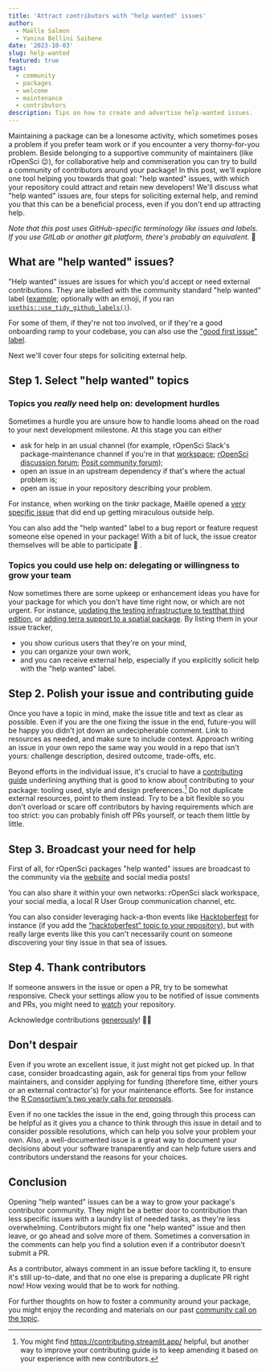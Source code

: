 ```yaml
---
title: 'Attract contributors with "help wanted" issues'
author:
  - Maëlle Salmon
  - Yanina Bellini Saibene
date: '2023-10-03'
slug: help-wanted
featured: true 
tags:
  - community
  - packages
  - welcome
  - maintenance
  - contributors
description: Tips on how to create and advertise help-wanted issues.
---
```


Maintaining a package can be a lonesome activity, which sometimes poses a problem if you prefer team work or if you encounter a very thorny-for-you problem.
Beside belonging to a supportive community of maintainers (like rOpenSci :wink:), for collaborative help and commiseration you can try to build a community of contributors around your package!
In this post, we'll explore one tool helping you towards that goal: "help wanted" issues, with which your repository could attract and retain new developers! We'll discuss what "help wanted" issues are, four steps for soliciting external help, and remind you that this can be a beneficial process, even if you don't end up attracting help.

_Note that this post uses GitHub-specific terminology like issues and labels. If you use GitLab or another git platform, there's probably an equivalent._ :slightly_smiling_face:

## What are "help wanted" issues?

"Help wanted" issues are issues for which you'd accept or need external contributions.
They are labelled with the community standard "help wanted" label ([example](https://github.com/ropensci/osmextract/issues/286); optionally with an emoji, if you ran [`usethis::use_tidy_github_labels()`](https://usethis.r-lib.org/reference/use_github_labels.html)).

For some of them, if they're not too involved, or if they're a good onboarding ramp to your codebase, you can also use the ["good first issue" label](https://docs.github.com/en/communities/setting-up-your-project-for-healthy-contributions/encouraging-helpful-contributions-to-your-project-with-labels).

Next we'll cover four steps for soliciting external help.

## Step 1. Select "help wanted" topics

### Topics you *really* need help on: development hurdles

Sometimes a hurdle you are unsure how to handle looms ahead on the road to your next development milestone.
At this stage you can either
- ask for help in an usual channel (for example, rOpenSci Slack's package-maintenance channel if you're in that [workspace](https://contributing.ropensci.org/resources.html#channels); [rOpenSci discussion forum](/blog/2022/01/11/ropensci-forum/); [Posit community forum](https://community.rstudio.com/));
- open an issue in an upstream dependency if that's where the actual problem is;
- open an issue in your repository describing your problem.

For instance, when working on the tinkr package, Maëlle opened a [very specific issue](https://github.com/ropensci/tinkr/issues/9) that did end up getting miraculous outside help.

You can also add the "help wanted" label to a bug report or feature request someone else opened in your package!
With a bit of luck, the issue creator themselves will be able to participate 🎉 .

### Topics you could use help on: delegating or willingness to grow your team

Now sometimes there are some upkeep or enhancement ideas you have for your package for which you don't have time right now, or which are not urgent.
For instance, [updating the testing infrastructure to testthat third edition](https://github.com/ropensci/geojsonio/issues/183), or [adding terra support to a spatial package](https://github.com/ropensci/landscapetools/issues/33).
By listing them in your issue tracker, 

- you show curious users that they're on your mind, 
- you can organize your own work,
- and you can receive external help, especially if you explicitly solicit help with the "help wanted" label.

## Step 2. Polish your issue and contributing guide

Once you have a topic in mind, make the issue title and text as clear as possible.
Even if you are the one fixing the issue in the end, future-you will be happy you didn't jot down an undecipherable comment.
Link to resources as needed, and make sure to include context.
Approach writing an issue in your own repo the same way you would in a repo that isn't yours: challenge description, desired outcome, trade-offs, etc.

Beyond efforts in the individual issue, it's crucial to have a [contributing guide](https://devguide.ropensci.org/collaboration.html#contributing-guide) underlining anything that is good to know about contributing to your package: tooling used, style and design preferences.[^ctb]
Do not duplicate external resources, point to them instead.
Try to be a bit flexible so you don't overload or scare off contributors by having requirements which are too strict: you can probably finish off PRs yourself, or teach them little by little. 

[^ctb]: You might find https://contributing.streamlit.app/ helpful, but another way to improve your contributing guide is to keep amending it based on your experience with new contributors.

## Step 3. Broadcast your need for help

First of all, for rOpenSci packages "help wanted" issues are broadcast to the community via the [website](/help-wanted) and social media posts!

You can also share it within your own networks: rOpenSci slack workspace, your social media, a local R User Group communication channel, etc.

You can also consider leveraging hack-a-thon events like [Hacktoberfest](https://hacktoberfest.com/) for instance (if you add the ["hacktoberfest" topic to your repository](https://hacktoberfest.com/participation/)), but with really large events like this you can't necessarily count on someone discovering your tiny issue in that sea of issues.

## Step 4. Thank contributors

If someone answers in the issue or open a PR, try to be somewhat responsive.
Check your settings allow you to be notified of issue comments and PRs, you might need to [watch](https://docs.github.com/en/account-and-profile/managing-subscriptions-and-notifications-on-github/managing-subscriptions-for-activity-on-github/viewing-your-subscriptions) your repository.

Acknowledge contributions [generously](https://devguide.ropensci.org/collaboration.html?q=generous#attributions)! 🙏🏼 

## Don't despair

Even if you wrote an excellent issue, it just might not get picked up.
In that case, consider broadcasting again, ask for general tips from your fellow maintainers, and consider applying for funding (therefore time, either yours or an external contractor's) for your maintenance efforts.
See for instance the [R Consortium's two yearly calls for proposals](https://www.r-consortium.org/all-projects/call-for-proposals#Rstats).

Even if no one tackles the issue in the end, going through this process can be helpful as it gives you a chance to think through this issue in detail and to consider possible resolutions, which can help you solve your problem your own. 
Also, a well-documented issue is a great way to document your decisions about your software transparently and can help future users and contributors understand the reasons for your choices.

## Conclusion

Opening "help wanted" issues can be a way to grow your package's contributor community.
They might be a better door to contribution than less specific issues with a laundry list of needed tasks, as they're less overwhelming.
Contributors might fix one "help wanted" issue and then leave, or go ahead and solve more of them.
Sometimes a conversation in the comments can help you find a solution even if a contributor doesn't submit a PR.

As a contributor, always comment in an issue before tackling it, to ensure it's still up-to-date, and that no one else is preparing a duplicate PR right now!
How vexing would that be to work for nothing.

For further thoughts on how to foster a community around your package, you might enjoy the recording and materials on our past [community call on the topic](/commcalls/apr2021-pkg-community/).